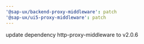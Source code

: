 ```yaml
---	
'@sap-ux/backend-proxy-middleware': patch
'@sap-ux/ui5-proxy-middleware': patch
---	
```


update dependency http-proxy-middleware to v2.0.6
